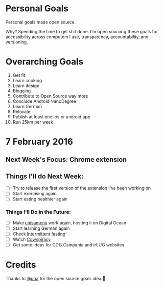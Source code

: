 Personal Goals
==============

Personal goals made open source.

Why? Spending the time to get shit done. I'm open sourcing these goals for accessibility across computers I use, transparency, accountability, and versioning.

# Overarching Goals

1. Get fit
2. Learn cooking
3. Learn design
4. Blogging
5. Contribute to Open Source way more
6. Conclude Android NanoDegree
7. Learn German
8. Relocate
9. Publish at least one ios or android app
10. Run 25km per week

# 7 February 2016

## Next Week's Focus: Chrome extension

## Things I'll do Next Week:
- [ ] Try to release the first version of the extension I've been working on
- [ ] Start exercising again
- [ ] Start eating healthier again

### Things I'll Do in the Future:

- [ ] Make [unisamenu](http://unisamenu.it/) work again, hosting it on Digital Ocean
- [ ] Start learning German again
- [ ] Check [Intermittent fasting](http://jamesclear.com/the-beginners-guide-to-intermittent-fasting)
- [ ] Watch [Cowspiracy](http://www.cowspiracy.com/)
- [ ] Get some ideas for GDG Campania and IrLUG websites

# Credits

Thanks to [@una](https://github.com/una) for the open source goals idea 🎉
